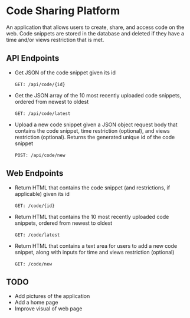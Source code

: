 # Code Sharing Platform

An application that allows users to create, share, and access code on the web. Code snippets are stored in the database and deleted if they have a time and/or views restriction that is met.

## API Endpoints
* Get JSON of the code snippet given its id
\
\
```GET: /api/code/{id}```

* Get the JSON array of the 10 most recently uploaded code snippets, ordered from newest to oldest
\
\
```GET: /api/code/latest```

* Upload a new code snippet given a JSON object request body that contains the code snippet, time restriction (optional), and views restriction (optional).
Returns the generated unique id of the code snippet
\
\
```POST: /api/code/new```


## Web Endpoints
* Return HTML that contains the code snippet (and restrictions, if applicable) given its id
\
\
```GET: /code/{id}```


* Return HTML that contains the 10 most recently uploaded code snippets, ordered from newest to oldest
\
\
```GET: /code/latest```


* Return HTML that contains a text area for users to add a new code snippet, along with inputs for time and views restriction (optional)
\
\
```GET: /code/new```



## TODO

* Add pictures of the application
* Add a home page
* Improve visual of web page
